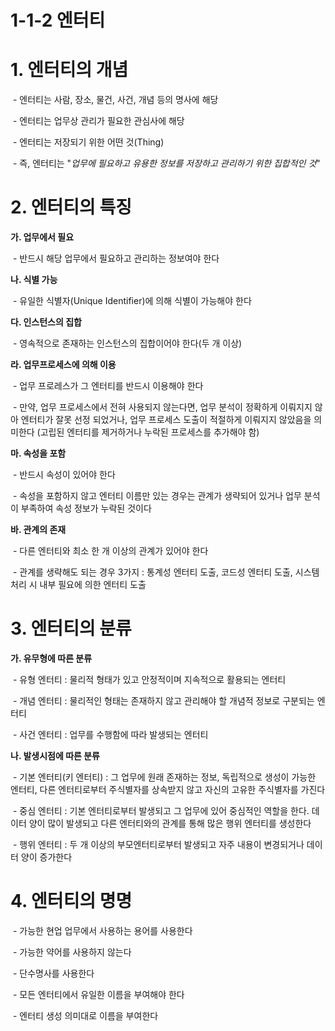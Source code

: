 # 1-1-2 엔터티



# 1. 엔터티의 개념

​    \- 엔터티는 사람, 장소, 물건, 사건, 개념 등의 명사에 해당

​    \- 엔터티는 업무상 관리가 필요한 관심사에 해당

​    \- 엔터티는 저장되기 위한 어떤 것(Thing)

​    \- 즉, 엔터티는 "*업무에 필요하고 유용한 정보를 저장하고 관리하기 위한 집합적인 것*"



# 2. 엔터티의 특징

**가. 업무에서 필요**

​    \- 반드시 해당 업무에서 필요하고 관리하는 정보여야 한다

**나. 식별 가능**

​    \- 유일한 식별자(Unique Identifier)에 의해 식별이 가능해야 한다

**다. 인스턴스의 집합**

​    \- 영속적으로 존재하는 인스턴스의 집합이어야 한다(두 개 이상)

**라. 업무프로세스에 의해 이용**

​    \- 업무 프로레스가 그 엔터티를 반드시 이용해야 한다

​    \- 만약, 업무 프로세스에서 전혀 사용되지 않는다면, 업무 분석이 정확하게 이뤄지지 않아 엔터티가 잘못 선정 되었거나, 업무 프로세스 도출이 적절하게 이뤄지지 않았음을 의미한다 (고립된 엔터티를 제거하거나 누락된 프로세스를 추가해야 함)

**마. 속성을 포함**

​    \- 반드시 속성이 있어야 한다

​    \- 속성을 포함하지 않고 엔터티 이름만 있는 경우는 관계가 생략되어 있거나 업무 분석이 부족하여 속성 정보가 누락된 것이다

**바. 관계의 존재**

​    \- 다른 엔터티와 최소 한 개 이상의 관계가 있어야 한다

​    \- 관계를 생략해도 되는 경우 3가지 : 통계성 엔터티 도출, 코드성 엔터티 도출, 시스템 처리 시 내부 필요에 의한 엔터티 도출



# 3. 엔터티의 분류

**가. 유무형에 따른 분류**

​    \- 유형 엔터티 : 물리적 형태가 있고 안정적이며 지속적으로 활용되는 엔터티

​    \- 개념 엔터티 : 물리적인 형태는 존재하지 않고 관리해야 할 개념적 정보로 구분되는 엔터티

​    \- 사건 엔터티 : 업무를 수행함에 따라 발생되는 엔터티

**나. 발생시점에 따른 분류**

​    \- 기본 엔터티(키 엔터티) : 그 업무에 원래 존재하는 정보, 독립적으로 생성이 가능한 엔터티, 다른 엔터티로부터 주식별자를 상속받지 않고 자신의 고유한 주식별자를 가진다

​    \- 중심 엔터티 : 기본 엔터티로부터 발생되고 그 업무에 있어 중심적인 역할을 한다. 데이터 양이 많이 발생되고 다른 엔터티와의 관계를 통해 많은 행위 엔터티를 생성한다

​    \- 행위 엔터티 : 두 개 이상의 부모엔터티로부터 발생되고 자주 내용이 변경되거나 데이터 양이 증가한다



# 4. 엔터티의 명명

​    \- 가능한 현업 업무에서 사용하는 용어를 사용한다

​    \- 가능한 약어를 사용하지 않는다

​    \- 단수명사를 사용한다

​    \- 모든 엔터티에서 유일한 이름을 부여해야 한다

​    \- 엔터티 생성 의미대로 이름을 부여한다